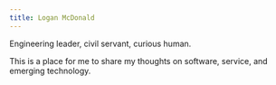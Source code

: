 ```yaml
---
title: Logan McDonald
---
```


Engineering leader, civil servant, curious human. 

This is a place for me to share my thoughts on software, service, and emerging technology.